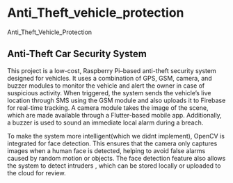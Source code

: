 # Anti_Theft_vehicle_protection
Anti_Theft_Vehicle_Protection

## Anti-Theft Car Security System

This project is a low-cost, Raspberry Pi–based anti-theft security system designed for vehicles. It uses a combination of GPS, GSM, camera, and buzzer modules to monitor the vehicle and alert the owner in case of suspicious activity. When triggered, the system sends the vehicle’s live location through SMS using the GSM module and also uploads it to Firebase for real-time tracking. A camera module takes the image of the scene, which are made available through a Flutter-based mobile app. Additionally, a buzzer is used to sound an immediate local alarm during a breach.

To make the system more intelligent(which we didnt implement), OpenCV is integrated for face detection. This ensures that the camera only captures images when a human face is detected, helping to avoid false alarms caused by random motion or objects. The face detection feature also allows the system to detect intruders , which can be stored locally or uploaded to the cloud for review.
